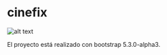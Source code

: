 # cinefix

![alt text](https://i.imgur.com/ezERXfa.jpeg)


El proyecto está realizado con bootstrap 5.3.0-alpha3.
